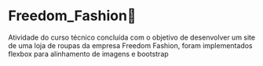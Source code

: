 # Freedom_Fashion👕
Atividade do curso técnico concluída com o objetivo de desenvolver um site de uma loja de roupas da empresa Freedom Fashion, foram implementados flexbox para alinhamento de imagens e bootstrap 
